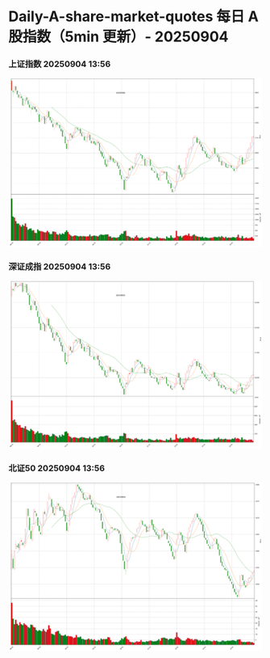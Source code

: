 
# Daily-A-share-market-quotes 每日 A 股指数（5min 更新）- 20250904

### 上证指数 20250904 13:56
![](./fig/2025/9/20250904-sh000001.png)

### 深证成指 20250904 13:56
![](./fig/2025/9/20250904-sz399001.png)

### 北证50 20250904 13:56
![](./fig/2025/9/20250904-bj899050.png)
